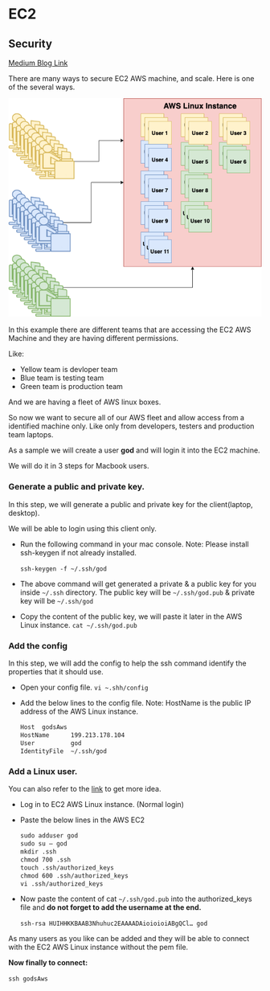# EC2

## Security

[Medium Blog Link](https://abhishekhoney.medium.com/ssh-into-aws-without-pem-file-must-know-user-management-on-aws-2d8f88904a09)

There are many ways to secure EC2 AWS machine, and scale. Here is one of the several ways.

![alt text](https://github.com/abhishek-honey/aws/blob/main/images/AWS%20EC2%20connection%20without%20pem%20file.png?raw=true)


In this example there are different teams that are accessing the EC2 AWS Machine and they are having different permissions.

Like:
*   Yellow team is devloper team
*   Blue team is testing team
*   Green team is production team

And we are having a fleet of AWS linux boxes.


So now we want to secure all of our AWS fleet and allow access from a identified machine only. Like only from developers, testers and production team laptops.

As a sample we will create a user __god__ and will login it into the EC2 machine.

We will do it in 3 steps for Macbook users.

### Generate a public and private key.

In this step, we will generate a public and private key for the client(laptop, desktop). 

We will be able to login using this client only.

*   Run the following command in your mac console.
Note: Please install ssh-keygen if not already installed.

    ```ssh-keygen -f ~/.ssh/god```

*   The above command will get generated a private & a public key for you inside ```~/.ssh``` directory. The public key will be ```~/.ssh/god.pub``` & private key will be ```~/.ssh/god```

*   Copy the content of the public key, we will paste it later in the AWS Linux instance.
```cat ~/.ssh/god.pub```

### Add the config

In this step, we will add the config to help the ssh command identify the properties that it should use.

*   Open your config file.
```vi ~.shh/config```

*   Add the below lines to the config file.
Note: HostName is the public IP address of the AWS Linux instance.
    ```
    Host  godsAws
    HostName      199.213.178.104
    User          god
    IdentityFile  ~/.ssh/god
    ```

### Add a Linux user.

You can also refer to the [link](https://aws.amazon.com/premiumsupport/knowledge-center/new-user-accounts-linux-instance/) to get more idea.


*   Log in to EC2 AWS Linux instance. (Normal login)

*   Paste the below lines in the AWS EC2
    ```
    sudo adduser god
    sudo su — god
    mkdir .ssh
    chmod 700 .ssh
    touch .ssh/authorized_keys
    chmod 600 .ssh/authorized_keys
    vi .ssh/authorized_keys
    ```
*   Now paste the content of cat ```~/.ssh/god.pub``` into the authorized_keys file and __do not forget to add the username at the end.__

    ```ssh-rsa HUIHHKKBAAB3Nhuhuc2EAAAADAioioioiABgQCl… god```

As many users as you like can be added and they will be able to connect with the EC2 AWS Linux instance without the pem file.

__Now finally to connect:__

```ssh godsAws```
